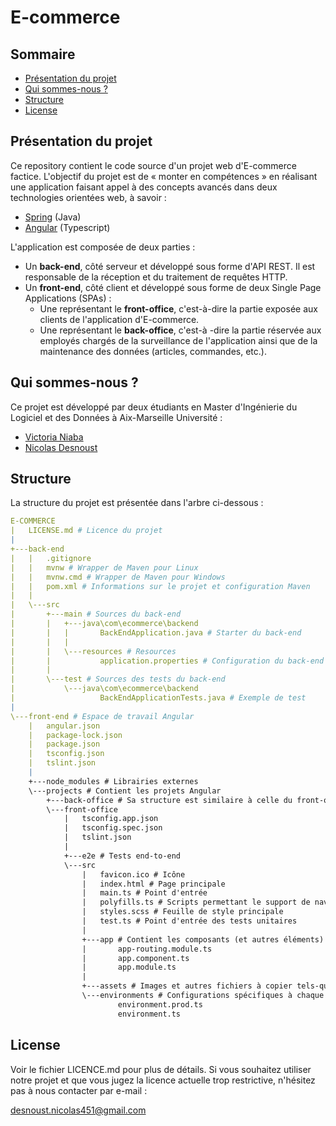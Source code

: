 # E-commerce

##  Sommaire


- [Présentation du projet](#présentation-du-projet)
- [Qui sommes-nous ?](#qui-sommes-nous-)
- [Structure](#structure)
- [License](#license)

## Présentation du projet
Ce repository contient le code source d'un projet web d'E-commerce factice. L'objectif du projet est de « monter en compétences » en réalisant une application faisant appel à des concepts avancés dans deux technologies orientées web, à savoir :

- [Spring](https://spring.io/) (Java)
- [Angular](https://angular.io/) (Typescript)

L'application est composée de deux parties : 

- Un **back-end**, côté serveur et développé sous forme d'API REST. Il est responsable de la réception et du traitement de requêtes HTTP.
- Un **front-end**, côté client et développé sous forme de deux Single Page Applications (SPAs) :
  - Une représentant le **front-office**, c'est-à-dire la partie exposée aux clients de l'application d'E-commerce.
  - Une représentant le **back-office**, c'est-à -dire la partie réservée aux employés chargés de la surveillance de l'application ainsi que de la maintenance des données (articles, commandes, etc.).

## Qui sommes-nous ?

Ce projet est développé par deux étudiants en Master d'Ingénierie du Logiciel et des Données à Aix-Marseille Université :

- [Victoria Niaba](https://github.com/VictoriaNiaba)
- [Nicolas Desnoust](https://github.com/NicolasDesnoust)

## Structure

La structure du projet est présentée dans l'arbre ci-dessous :

```yaml
E-COMMERCE
|   LICENSE.md # Licence du projet
|
+---back-end
|	|   .gitignore
|	|   mvnw # Wrapper de Maven pour Linux
|   |   mvnw.cmd # Wrapper de Maven pour Windows
|   |   pom.xml # Informations sur le projet et configuration Maven 
|   |
|   \---src
|       +---main # Sources du back-end
|       |   +---java\com\ecommerce\backend
|       |   |   	BackEndApplication.java # Starter du back-end
|       |   |
|       |   \---resources # Resources 
|       |           application.properties # Configuration du back-end
|       |
|       \---test # Sources des tests du back-end
|           \---java\com\ecommerce\backend
|                   BackEndApplicationTests.java # Exemple de test
|
\---front-end # Espace de travail Angular
    |   angular.json
    |   package-lock.json
    |   package.json
    |   tsconfig.json
    |   tslint.json
    |
    +---node_modules # Librairies externes
    \---projects # Contient les projets Angular
    	+---back-office # Sa structure est similaire à celle du front-office 
        \---front-office
            |   tsconfig.app.json
            |   tsconfig.spec.json
            |   tslint.json
            |
            +---e2e # Tests end-to-end
            \---src
                |   favicon.ico # Icône
                |   index.html # Page principale
                |   main.ts # Point d'entrée
                |   polyfills.ts # Scripts permettant le support de navigateurs obsolètes
                |   styles.scss # Feuille de style principale
                |   test.ts # Point d'entrée des tests unitaires
                |
                +---app # Contient les composants (et autres éléments) du projet
                |       app-routing.module.ts
                |       app.component.ts
                |       app.module.ts
                |
                +---assets # Images et autres fichiers à copier tels-quels lors du build
                \---environments # Configurations spécifiques à chaque environnement
                        environment.prod.ts
                        environment.ts

```

## License

Voir le fichier LICENCE.md pour plus de détails. Si vous souhaitez utiliser notre projet et que vous jugez la licence actuelle trop restrictive, n'hésitez pas à nous contacter par e-mail :

desnoust.nicolas451@gmail.com
